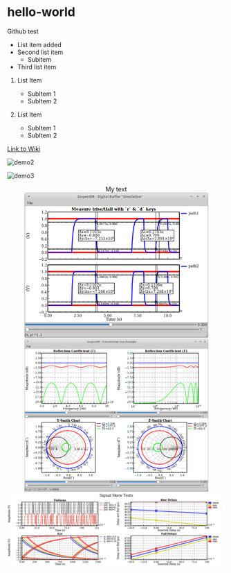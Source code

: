 # hello-world
Github test

- List item added
- Second list item
  - Subitem
- Third list item


1. List Item
    - SubItem 1
    - SubItem 2
    
2. List Item
    - SubItem 1
    - SubItem 2


[Link to Wiki](https://github.com/ma-laforge/hello-world/wiki)

![demo2](https://github.com/ma-laforge/FileRepo/blob/master/InspectDR/sampleplots/demo2.pngx)


![demo3](https://github.com/ma-laforge/hello-world/wiki/images/demo3.png)

<div align=center>
My text
</div>


<div align=center>
<img src="https://github.com/ma-laforge/FileRepo/blob/master/InspectDR/sampleplots/demo11.png" width="425"> <img src="https://github.com/ma-laforge/FileRepo/blob/master/InspectDR/sampleplots/demo2.png" width="425">

<img src="https://github.com/ma-laforge/FileRepo/blob/master/SignalProcessing/sampleplots/demo15.png" width="850">
</div>
